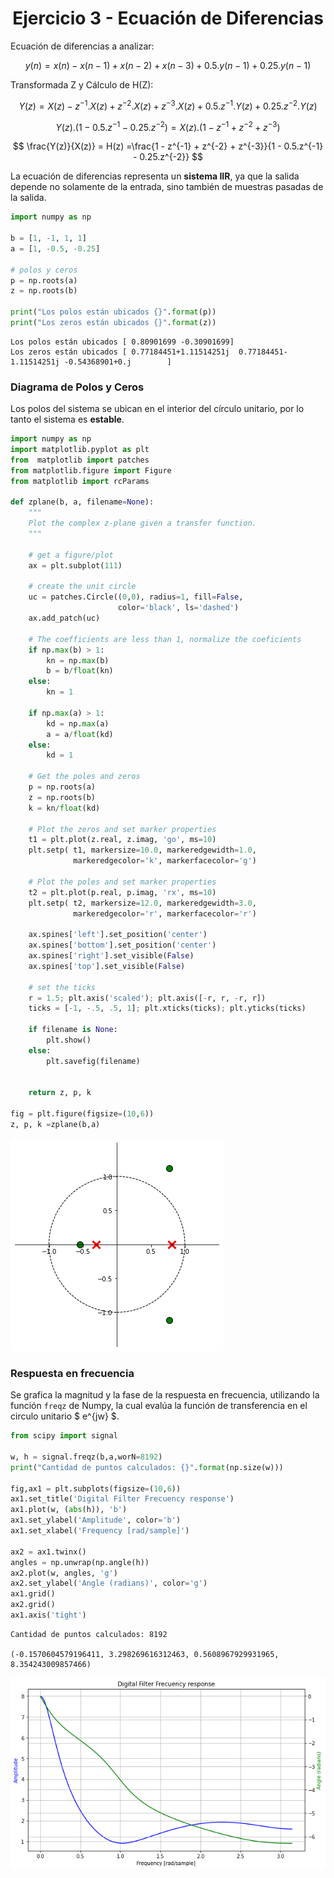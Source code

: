 <center><h1>Ejercicio 3 - Ecuación de Diferencias</h1></center>

Ecuación de diferencias a analizar:

 $$ y(n) = x(n) - x(n-1) + x(n-2) + x(n-3) + 0.5.y(n-1) + 0.25.y(n-1)   $$
 
Transformada Z y Cálculo de H(Z):

 $$ Y(z) = X(z) - z^{-1}.X(z) + z^{-2}.X(z) + z^{-3}.X(z) + 0.5.z^{-1}.Y(z) + 0.25.z^{-2}.Y(z) $$
 
 $$ Y(z).(1 - 0.5.z^{-1} - 0.25.z^{-2}) = X(z).(1 - z^{-1} + z^{-2} + z^{-3}) $$
 
 $$ \frac{Y(z)}{X(z)} = H(z) =\frac{1 - z^{-1} + z^{-2} + z^{-3}}{1 - 0.5.z^{-1} - 0.25.z^{-2}} $$
 
La ecuación de diferencias representa un **sistema IIR**, ya que la salida depende no solamente de la entrada, sino también de muestras pasadas de la salida.
 


```python
import numpy as np

b = [1, -1, 1, 1]    
a = [1, -0.5, -0.25]

# polos y ceros
p = np.roots(a)
z = np.roots(b)

print("Los polos están ubicados {}".format(p))
print("Los zeros están ubicados {}".format(z))

```

    Los polos están ubicados [ 0.80901699 -0.30901699]
    Los zeros están ubicados [ 0.77184451+1.11514251j  0.77184451-1.11514251j -0.54368901+0.j        ]


### Diagrama de Polos y Ceros

Los polos del sistema se ubican en el interior del círculo unitario, por lo tanto el sistema es **estable**.


```python
import numpy as np
import matplotlib.pyplot as plt
from  matplotlib import patches
from matplotlib.figure import Figure
from matplotlib import rcParams

def zplane(b, a, filename=None):
    """
    Plot the complex z-plane given a transfer function.
    """

    # get a figure/plot
    ax = plt.subplot(111)

    # create the unit circle
    uc = patches.Circle((0,0), radius=1, fill=False,
                        color='black', ls='dashed')
    ax.add_patch(uc)

    # The coefficients are less than 1, normalize the coeficients
    if np.max(b) > 1:
        kn = np.max(b)
        b = b/float(kn)
    else:
        kn = 1

    if np.max(a) > 1:
        kd = np.max(a)
        a = a/float(kd)
    else:
        kd = 1
        
    # Get the poles and zeros
    p = np.roots(a)
    z = np.roots(b)
    k = kn/float(kd)
    
    # Plot the zeros and set marker properties    
    t1 = plt.plot(z.real, z.imag, 'go', ms=10)
    plt.setp( t1, markersize=10.0, markeredgewidth=1.0,
              markeredgecolor='k', markerfacecolor='g')

    # Plot the poles and set marker properties
    t2 = plt.plot(p.real, p.imag, 'rx', ms=10)
    plt.setp( t2, markersize=12.0, markeredgewidth=3.0,
              markeredgecolor='r', markerfacecolor='r')

    ax.spines['left'].set_position('center')
    ax.spines['bottom'].set_position('center')
    ax.spines['right'].set_visible(False)
    ax.spines['top'].set_visible(False)

    # set the ticks
    r = 1.5; plt.axis('scaled'); plt.axis([-r, r, -r, r])
    ticks = [-1, -.5, .5, 1]; plt.xticks(ticks); plt.yticks(ticks)

    if filename is None:
        plt.show()
    else:
        plt.savefig(filename)
    

    return z, p, k

fig = plt.figure(figsize=(10,6))
z, p, k =zplane(b,a)
```


![png](output_4_0.png)


### Respuesta en frecuencia

Se grafica la magnitud y la fase de la respuesta en frecuencia, utilizando la función `freqz` de Numpy, la cual evalúa la función de transferencia en el circulo unitario $ e^{jw} $.


```python
from scipy import signal

w, h = signal.freqz(b,a,worN=8192)
print("Cantidad de puntos calculados: {}".format(np.size(w)))

fig,ax1 = plt.subplots(figsize=(10,6))
ax1.set_title('Digital Filter Frecuency response')
ax1.plot(w, (abs(h)), 'b')
ax1.set_ylabel('Amplitude', color='b')
ax1.set_xlabel('Frequency [rad/sample]')

ax2 = ax1.twinx()
angles = np.unwrap(np.angle(h))
ax2.plot(w, angles, 'g')
ax2.set_ylabel('Angle (radians)', color='g')
ax1.grid()
ax2.grid()
ax1.axis('tight')
```

    Cantidad de puntos calculados: 8192

    (-0.1570604579196411, 3.298269616312463, 0.5608967929931965, 8.354243009857466)




![png](output_6_2.png)

